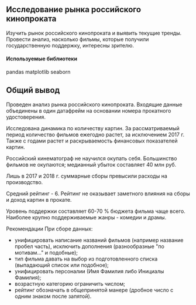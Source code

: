 ## Исследование рынка российского кинопроката

Изучить рынок российского кинопроката и выявить текущие тренды.  
Провести анализ, насколько  фильмы, которые получили государственную поддержку, интересны зрителю. 

#### Используемые библиотеки
pandas matplotlib seaborn

## Общий вывод

Проведен анализ рынка российского кинопроката. Входящие данные объединены в один датафрейм на основании номера прокатного удостоверения.

Исследована динамика по количеству картин. За рассматриваемый период количество фильмов ежегодно растет, за исключением 2017 г. Также с годами растет и раскрываемость финансовых показателей картин.

Российский кинематограф не научился окупать себя. Большинство фильмов не окупаются; медианный убыток составляет 40 млн руб.

Лишь в 2017 и 2018 г. суммарные сборы превысили расходы на производство.

Средний рейтинг - 6. Рейтинг не оказывает заметного влияния на сборы и доход картин в прокате.

Уровень поддержки составляет 60-70 % бюджета фильма чаще всего. Наиболее крупно поддерживаемые жанры - комедии и драмы.

Рекомендации
При сборе данных:
* унифицировать написание названий фильмов (например название пробел часть), исключить дополнения (разнообразные "по мотивам..." и подобные);
* тип фильма давать на выбор из подготовленного списка (выпадающий список или подобное);
* унифицировать персоналии (Имя Фамилия либо Инициалы Фамилия);
* возрастную категорию ограничить числом;
* рейтинг обозначать в общепринятой манере (дробное число с одним знаком после запятой).
